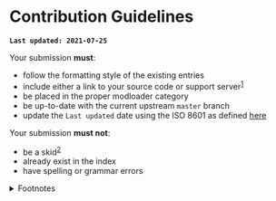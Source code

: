 # Contribution Guidelines

**`Last updated: 2021-07-25`**

Your submission **must**:

- follow the formatting style of the existing entries
- include either a link to your source code or support server<sup>[1]</sup>
- be placed in the proper modloader category
- be up-to-date with the current upstream `master` branch
- update the `Last updated` date using the ISO 8601 as defined [here]

Your submission **must not**:

- be a skid<sup>[2]</sup>
- already exist in the index
- have spelling or grammar errors

<details>
<summary>Footnotes</summary>
<br>

<sup id="1">**1**</sup> A "support server" can be any of:

- Website
- Subreddit or other forum
- Discord/Guilded server
- *others may be accepted; if in doubt, try it, and you'll be asked to change it if it's a problem*

<sup id="2">**2**</sup> We define a "skid" as:

> taking others code and passing it off as your own and not crediting the original work

Please note that a skid should **not** be confused with a [port] or a [fork]. Some mods may include the term "skid" in their title, but this is not an official indicator of a skid.

</details>

[1]: #1
[2]: #2
[port]: https://en.wikipedia.org/wiki/Porting
[fork]: https://en.wikipedia.org/wiki/Fork_(software_development)
[here]: https://www.iso.org/iso-8601-date-and-time-format.html
